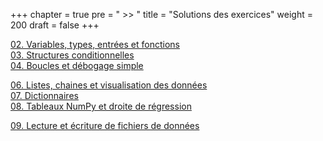 +++
chapter = true
pre = " >> "
title = "Solutions des exercices"
weight = 200
draft = false
+++



[02. Variables, types, entrées et fonctions](./2_variables_types_entree_fn/)  
[03. Structures conditionnelles](./3_struct_cond/)  
[04. Boucles et débogage simple](./4_boucles_debogage/)


[06. Listes, chaines et visualisation des données](./6_listes_chaines_visualisation/)  
[07. Dictionnaires](./7_dictionnaires)    
[08. Tableaux NumPy et droite de régression](./8_numpy_regression/)  


[09. Lecture et écriture de fichiers de données](./9_fichiers/)

<!--

[11. Fonctions personnalisées](./11_fonctions_perso)

-->

